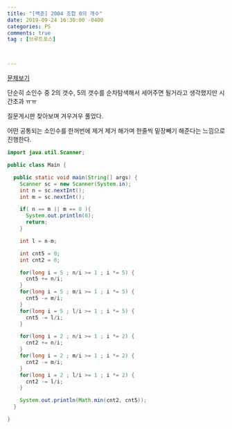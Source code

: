 ```yaml
---
title: "[백준] 2004 조합 0의 개수"
date: 2019-09-24 16:30:00 -0400
categories: PS
comments: true
tag : [브루트포스]



---
```


[문제보기](https://www.acmicpc.net/problem/2004)

단순히 소인수 중 2의 갯수, 5의 갯수를 순차탐색해서 세어주면 될거라고 생각했지만 시간초과 ㅠㅠ  

질문게시판 찾아보며 겨우겨우 풀었다.  

어떤 공통되는 소인수를 한꺼번에 제거 제거 해가며 한줄씩 밑장빼기 해준다는 느낌으로 진행한다. 

```java
import java.util.Scanner;

public class Main {

  public static void main(String[] args) {
    Scanner sc = new Scanner(System.in);
    int n = sc.nextInt();
    int m = sc.nextInt();

    if( n == m || m == 0 ){
      System.out.println(0);
      return;
    }

    int l = n-m;

    int cnt5 = 0;
    int cnt2 = 0;

    for(long i = 5 ; n/i >= 1 ; i *= 5) {
      cnt5 += n/i;
    }
    for(long i = 5 ; m/i >= 1 ; i *= 5) {
      cnt5 -= m/i;
    }
    for(long i = 5 ; l/i >= 1 ; i *= 5) {
      cnt5 -= l/i;
    }

    for(long i = 2 ; n/i >= 1 ; i *= 2) {
      cnt2 += n/i;
    }
    for(long i = 2 ; m/i >= 1 ; i *= 2) {
      cnt2 -= m/i;
    }
    for(long i = 2 ; l/i >= 1 ; i *= 2) {
      cnt2 -= l/i;
    }

    System.out.println(Math.min(cnt2, cnt5));		
  }

}


```

